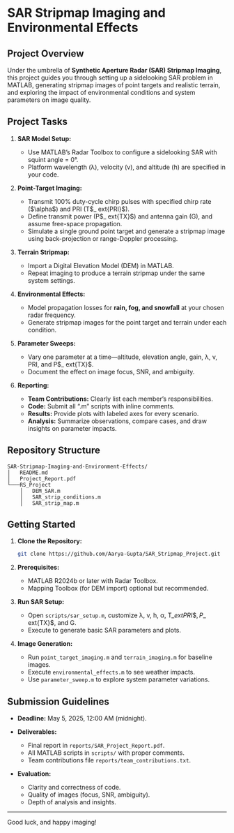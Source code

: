 # SAR Stripmap Imaging and Environmental Effects

## Project Overview

Under the umbrella of **Synthetic Aperture Radar (SAR) Stripmap Imaging**, this project guides you through setting up a sidelooking SAR problem in MATLAB, generating stripmap images of point targets and realistic terrain, and exploring the impact of environmental conditions and system parameters on image quality.

## Project Tasks

1. **SAR Model Setup:**

   * Use MATLAB’s Radar Toolbox to configure a sidelooking SAR with squint angle = 0°.
   * Platform wavelength (λ), velocity (v), and altitude (h) are specified in your code.
2. **Point-Target Imaging:**

   * Transmit 100% duty-cycle chirp pulses with specified chirp rate (\$\alpha\$) and PRI (T$\_	ext{PRI}\$).
   * Define transmit power (P$\_	ext{TX}\$) and antenna gain (G), and assume free-space propagation.
   * Simulate a single ground point target and generate a stripmap image using back-projection or range-Doppler processing.
3. **Terrain Stripmap:**

   * Import a Digital Elevation Model (DEM) in MATLAB.
   * Repeat imaging to produce a terrain stripmap under the same system settings.
4. **Environmental Effects:**

   * Model propagation losses for **rain, fog, and snowfall** at your chosen radar frequency.
   * Generate stripmap images for the point target and terrain under each condition.
5. **Parameter Sweeps:**

   * Vary one parameter at a time—altitude, elevation angle, gain, λ, v, PRI, and P$\_	ext{TX}\$.
   * Document the effect on image focus, SNR, and ambiguity.
6. **Reporting:**

   * **Team Contributions:** Clearly list each member’s responsibilities.
   * **Code:** Submit all “.m” scripts with inline comments.
   * **Results:** Provide plots with labeled axes for every scenario.
   * **Analysis:** Summarize observations, compare cases, and draw insights on parameter impacts.

## Repository Structure

```
SAR-Stripmap-Imaging-and-Environment-Effects/
│   README.md
│   Project_Report.pdf
└───RS_Project
    │   DEM_SAR.m
    │   SAR_strip_conditions.m
    │   SAR_strip_map.m

```

## Getting Started

1. **Clone the Repository:**

   ```bash
   git clone https://github.com/Aarya-Gupta/SAR_Stripmap_Project.git
   ```
2. **Prerequisites:**

   * MATLAB R2024b or later with Radar Toolbox.
   * Mapping Toolbox (for DEM import) optional but recommended.
3. **Run SAR Setup:**

   * Open `scripts/sar_setup.m`, customize λ, v, h, α, T$\_	ext{PRI}\$, P$\_	ext{TX}\$, and G.
   * Execute to generate basic SAR parameters and plots.
4. **Image Generation:**

   * Run `point_target_imaging.m` and `terrain_imaging.m` for baseline images.
   * Execute `environmental_effects.m` to see weather impacts.
   * Use `parameter_sweep.m` to explore system parameter variations.

## Submission Guidelines

* **Deadline:** May 5, 2025, 12:00 AM (midnight).
* **Deliverables:**

  * Final report in `reports/SAR_Project_Report.pdf`.
  * All MATLAB scripts in `scripts/` with proper comments.
  * Team contributions file `reports/team_contributions.txt`.
* **Evaluation:**

  * Clarity and correctness of code.
  * Quality of images (focus, SNR, ambiguity).
  * Depth of analysis and insights.

---

Good luck, and happy imaging!